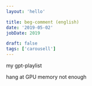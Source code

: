```yaml
---
layout: 'hello'

title: beg-comment (english)
date: '2019-05-02'
jobDate: 2019

draft: false
tags: ['carousell']
---
```


my gpt-playlist

hang at GPU memory not enough
